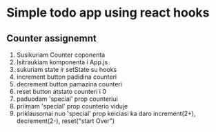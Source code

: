 # Simple todo app using react hooks

## Counter assignemnt

1. Susikuriam Counter coponenta
2. Isitraukiam komponenta i App.js
3. sukuriam state ir setState su hooks
4. increment button padidina counteri
5. decrement button pamazina counteri
6. reset button atstato counteri i 0
7. paduodam 'special' prop counteriui
8. priimam 'special' prop counterio viduje
9. priklausomai nuo 'special' prop keiciasi ka daro increment(2+), decrement(2-), reset("start Over")
